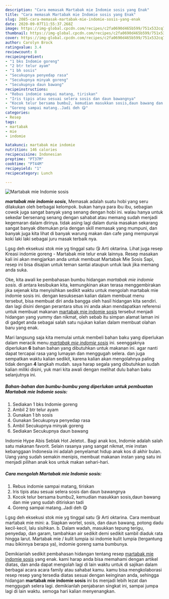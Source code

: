 ```yaml
---
description: "Cara memasak Martabak mie Indomie sosis yang Enak"
title: "Cara memasak Martabak mie Indomie sosis yang Enak"
slug: 2085-cara-memasak-martabak-mie-indomie-sosis-yang-enak
date: 2020-09-07T11:55:37.268Z
image: https://img-global.cpcdn.com/recipes/c2fa0690d465b599/751x532cq70/martabak-mie-indomie-sosis-foto-resep-utama.jpg
thumbnail: https://img-global.cpcdn.com/recipes/c2fa0690d465b599/751x532cq70/martabak-mie-indomie-sosis-foto-resep-utama.jpg
cover: https://img-global.cpcdn.com/recipes/c2fa0690d465b599/751x532cq70/martabak-mie-indomie-sosis-foto-resep-utama.jpg
author: Carolyn Brock
ratingvalue: 3.4
reviewcount: 8
recipeingredient:
- "1 bks Indomie goreng"
- "2 btr telur ayam"
- "1 bh sosis"
- "Secukupnya penyedap rasa"
- "Secukupnya minyak goreng"
- "Secukupnya daun bawang"
recipeinstructions:
- "Rebus indomie sampai matang, tiriskan"
- "Iris tipis atau sesuai selera sosis dan daun bawangnya"
- "Kocok telur bersama bumbu2, kemudian masukkan sosis,daun bawang dan mie yang sudah ditiriskan tadi"
- "Goreng sampai matang..Jadi deh 😋"
categories:
- Resep
tags:
- martabak
- mie
- indomie

katakunci: martabak mie indomie 
nutrition: 146 calories
recipecuisine: Indonesian
preptime: "PT37M"
cooktime: "PT44M"
recipeyield: "1"
recipecategory: Lunch

---
```



![Martabak mie Indomie sosis](https://img-global.cpcdn.com/recipes/c2fa0690d465b599/751x532cq70/martabak-mie-indomie-sosis-foto-resep-utama.jpg)

<b><i>martabak mie indomie sosis</i></b>, Memasak adalah suatu hobi yang seru dilakukan oleh berbagai kelompok. bukan hanya para ibu ibu, sebagian cowok juga sangat banyak yang senang dengan hobi ini. walau hanya untuk sekedar bersenang senang dengan sahabat atau memang sudah menjadi kegemaran dalam dirinya. tidak asing lagi dalam dunia masakan sekarang sangat banyak ditemukan pria dengan skill memasak yang mumpuni, dan banyak juga kita lihat di banyak warung makan dan cafe yang mempunyai koki laki laki sebagai juru masak terbaik nya.

Lgsg deh eksekusi stok mie yg tinggal satu 😘 Arti oktarina. Lihat juga resep Kreasi indomie goreng - Martabak mie telur enak lainnya. Resep masakan kali ini akan mengjarkan anda untuk membuat Martabak Mie Sosis Sapi, resep ini bisa disajian untuk teman santai ataupun untuk lauk jika memang anda suka.

Oke, kita awali ke pembahasan bumbu hidangan <i>martabak mie indomie sosis</i>. di antara kesibukan kita, kemungkinan akan terasa menggembirakan jika sejenak kita menyisihkan sedikit waktu untuk mengolah martabak mie indomie sosis ini. dengan kesuksesan kalian dalam membuat menu tersebut, bisa membuat diri anda bangga oleh hasil hidangan kita sendiri. dan lagi disini dengan perantara situs ini anda akan mendapatkan referensi untuk membuat makanan <u>martabak mie indomie sosis</u> tersebut menjadi hidangan yang yummy dan nikmat, oleh sebab itu simpan alamat laman ini di gadget anda sebagai salah satu rujukan kalian dalam membuat olahan baru yang enak.


Mari langsung saja kita memulai untuk membeli bahan baku yang diperlukan dalam meracik menu <u><i>martabak mie indomie sosis</i></u> ini. seenggaknya diperlukan <b>6</b> bahan bahan yang dibutuhkan untuk makanan ini. agar nanti dapat tercapai rasa yang lumayan dan menggugah selera. dan juga sempatkan waktu kalian sedikit, karena kalian akan mengolahnya paling tidak dengan <b>4</b> langkah mudah. saya harap segala yang dibutuhkan sudah kalian miliki disini, yuk mari kita awali dengan melihat dulu bahan baku selanjutnya ini.

<!--inarticleads1-->

##### Bahan-bahan dan bumbu-bumbu yang diperlukan untuk pembuatan Martabak mie Indomie sosis:

1. Sediakan 1 bks Indomie goreng
1. Ambil 2 btr telur ayam
1. Gunakan 1 bh sosis
1. Gunakan Secukupnya penyedap rasa
1. Ambil Secukupnya minyak goreng
1. Sediakan Secukupnya daun bawang


Indomie Hype Abis Seblak Hot Jeletot.. Bagi anak kos, Indomie adalah salah satu makanan favorit. Selain rasanya yang sangat nikmat, mie instan kebanggaan Indonesia ini adalah penyelamat hidup anak kos di akhir bulan. Uang yang sudah semakin menipis, membuat makanan instan yang satu ini menjadi pilihan anak kos untuk makan sehari-hari. 

<!--inarticleads2-->

##### Cara mengolah Martabak mie Indomie sosis:

1. Rebus indomie sampai matang, tiriskan
1. Iris tipis atau sesuai selera sosis dan daun bawangnya
1. Kocok telur bersama bumbu2, kemudian masukkan sosis,daun bawang dan mie yang sudah ditiriskan tadi
1. Goreng sampai matang..Jadi deh 😋


Lgsg deh eksekusi stok mie yg tinggal satu 😘 Arti oktarina. Cara membuat martabak mie mini: a. Siapkan wortel, sosis, dan daun bawang, potong dadu kecil-kecil, lalu sisihkan. b. Dalam wadah, masukkan tepung terigu, penyedap, dan garam, tambahkan air sedikit demi sedikit sambil diaduk rata hingga larut. Martabak mie / kulit lumpia isi indomie kulit lumpia (tergantung mau bikinnya berapa ya), indomie goreng sama bumbunya. 

Demikianlah sedikit pembahasan hidangan tentang resep <u>martabak mie indomie sosis</u> yang enak. kami harap anda bisa memahami dengan artikel diatas, dan anda dapat mengolah lagi di lain waktu untuk di sajikan dalam berbagai acara acara family atau sahabat kamu. kamu bisa mengkolaborasi resep resep yang tersedia diatas sesuai dengan keinginan anda, sehingga hidangan <b>martabak mie indomie sosis</b> ini bs menjadi lebih lezat dan menggugah selera lagi. demikianlah penjabaran singkat ini, sampai jumpa lagi di lain waktu. semoga hari kalian menyenangkan.
